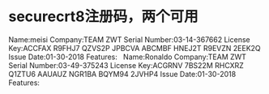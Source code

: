 # securecrt8注册码，两个可用

Name:meisi
Company:TEAM ZWT
Serial Number:03-14-367662
License Key:ACCFAX R9FHJ7 QZVS2P JPBCVA ABCMBF HNEJ2T R9EVZN 2EEK2Q
Issue Date:01-30-2018
Features:
 
Name:Ronaldo
Company:TEAM ZWT
Serial Number:03-49-375243
License Key:ACGRNV 7BS22M RHCXRZ Q1ZTU6 AAUAUZ NGR1BA BQYM94 2JVHP4
Issue Date:01-30-2018
Features: